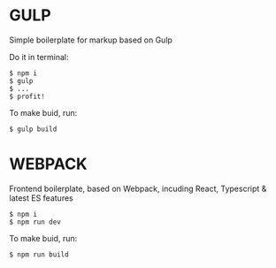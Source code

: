 # GULP

Simple boilerplate for markup based on Gulp

Do it in terminal:
```
$ npm i
$ gulp
$ ... 
$ profit!
```

To make buid, run:
```
$ gulp build
```

# WEBPACK

Frontend boilerplate, based on Webpack, incuding React, Typescript & latest ES features

```
$ npm i
$ npm run dev 
```
To make buid, run:
```
$ npm run build
```